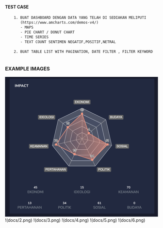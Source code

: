 #### TEST CASE

```
    1. BUAT DASHBOARD DENGAN DATA YANG TELAH DI SEDIAKAN MELIPUTI 
       (https://www.amcharts.com/demos-v4/)
       - MAPS 
       - PIE CHART / DONUT CHART
       - TIME SERIES
       - TEXT COUNT SENTIMEN NEGATIF,POSITIF,NETRAL

    2. BUAT TABLE LIST WITH PAGINATION, DATE FILTER , FILTER KEYWORD
       
```

### EXAMPLE IMAGES

![Architecture](docs/1.png)
!(docs/2.png)
!(docs/3.png)
!(docs/4.png)
!(docs/5.png)
!(docs/6.png)